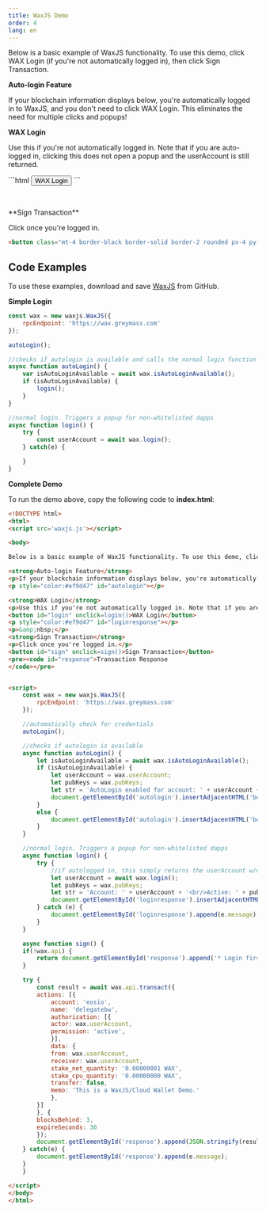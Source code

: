 ```yaml
---
title: WaxJS Demo
order: 4
lang: en
---
```


Below is a basic example of WaxJS functionality. To use this demo, click WAX Login (if you're not automatically logged in), then click Sign Transaction.

**Auto-login Feature**
<p>If your blockchain information displays below, you're automatically logged in to WaxJS, and you don't need to click WAX Login. This eliminates the need for multiple clicks and popups!</p>
<p style="color:#ef9d47" id="autologin"></p>

**WAX Login**
<p>Use this if you're not automatically logged in. Note that if you are auto-logged in, clicking this does not open a popup and the userAccount is still returned.</p>
```html
<button class="text-md mt-4 border-black border-solid border-2 rounded px-4 py-2 w-40" id="login" onclick=login() >WAX Login</button>
```
<p style="color:#ef9d47" id="loginresponse"></p>
<p>&nbsp;</p>
**Sign Transaction**
<p>Click once you're logged in.</p>

```html
<button class="mt-4 border-black border-solid border-2 rounded px-4 py-2 w-40" id="sign" onclick=sign() >Sign Transaction</button>
```


## Code Examples

To use these examples, download and save [WaxJS](https://raw.githubusercontent.com/worldwide-asset-exchange/waxjs/develop/dist-web/waxjs.js) from GitHub.

**Simple Login**

```js
const wax = new waxjs.WaxJS({
    rpcEndpoint: 'https://wax.greymass.com'
});

autoLogin(); 

//checks if autologin is available and calls the normal login function if it is 
async function autoLogin() { 
    var isAutoLoginAvailable = await wax.isAutoLoginAvailable(); 
    if (isAutoLoginAvailable) { 
        login(); 
    } 
} 

//normal login. Triggers a popup for non-whitelisted dapps
async function login() { 
    try { 
        const userAccount = await wax.login();  
    } catch(e) { 

    } 
} 
```

**Complete Demo**

To run the demo above, copy the following code to **index.html**:

```html
<!DOCTYPE html>
<html>
<script src='waxjs.js'></script>

<body>

Below is a basic example of WaxJS functionality. To use this demo, click WAX Login (if you're not automatically logged in), then click Sign Transaction.

<strong>Auto-login Feature</strong>
<p>If your blockchain information displays below, you're automatically logged in to WaxJS, and you don't need to click WAX Login. This eliminates the need for multiple clicks and popups!</p>
<p style="color:#ef9d47" id="autologin"></p>

<strong>WAX Login</strong>
<p>Use this if you're not automatically logged in. Note that if you are auto-logged in, clicking this does not open a popup and the userAccount is still returned.</p>
<button id="login" onclick=login()>WAX Login</button>
<p style="color:#ef9d47" id="loginresponse"></p>
<p>&amp;nbsp;</p>
<strong>Sign Transaction</strong>
<p>Click once you're logged in.</p>
<button id="sign" onclick=sign()>Sign Transaction</button>
<pre><code id="response">Transaction Response
</code></pre>


<script>
    const wax = new waxjs.WaxJS({
        rpcEndpoint: 'https://wax.greymass.com'
    });

    //automatically check for credentials
    autoLogin();

    //checks if autologin is available 
    async function autoLogin() {
        let isAutoLoginAvailable = await wax.isAutoLoginAvailable();
        if (isAutoLoginAvailable) {
            let userAccount = wax.userAccount;
            let pubKeys = wax.pubKeys;
            let str = 'AutoLogin enabled for account: ' + userAccount + '<br/>Active: ' + pubKeys[0] + '<br/>Owner: ' + pubKeys[1]
            document.getElementById('autologin').insertAdjacentHTML('beforeend', str);
        }
        else {
            document.getElementById('autologin').insertAdjacentHTML('beforeend', 'Not auto-logged in');
        }
    }

    //normal login. Triggers a popup for non-whitelisted dapps
    async function login() {
        try {
            //if autologged in, this simply returns the userAccount w/no popup
            let userAccount = await wax.login();
            let pubKeys = wax.pubKeys;
            let str = 'Account: ' + userAccount + '<br/>Active: ' + pubKeys[0] + '<br/>Owner: ' + pubKeys[1]
            document.getElementById('loginresponse').insertAdjacentHTML('beforeend', str);
        } catch (e) {
            document.getElementById('loginresponse').append(e.message);
        }
    } 

    async function sign() {
    if(!wax.api) {
        return document.getElementById('response').append('* Login first *');
    }

    try {
        const result = await wax.api.transact({
        actions: [{
            account: 'eosio',
            name: 'delegatebw',
            authorization: [{
            actor: wax.userAccount,
            permission: 'active',
            }],
            data: {
            from: wax.userAccount,
            receiver: wax.userAccount,
            stake_net_quantity: '0.00000001 WAX',
            stake_cpu_quantity: '0.00000000 WAX',
            transfer: false,
            memo: 'This is a WaxJS/Cloud Wallet Demo.'
            },
        }]
        }, {
        blocksBehind: 3,
        expireSeconds: 30
        });
        document.getElementById('response').append(JSON.stringify(result, null, 2))
    } catch(e) {
        document.getElementById('response').append(e.message);
    }
    }

</script>
</body>
</html>

```
